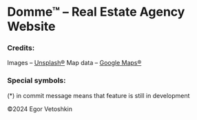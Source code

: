 # Domme™ – Real Estate Agency Website

<!-- Add Behance Link ? -->

### Credits:

Images – [Unsplash®](https://unsplash.com/)
Map data – [Google Maps®](https://www.google.com/maps)

### Special symbols:

(\*) in commit message means that feature is still in development

©2024 Egor Vetoshkin
